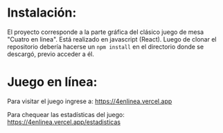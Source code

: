 # Instalación:

El proyecto corresponde a la parte gráfica del clásico juego de mesa "Cuatro en linea". Está realizado en javascript (React). Luego de clonar el repositorio debería hacerse un `npm install` en el directorio donde se descargó, previo acceder a él.

# Juego en línea:

Para visitar el juego ingrese a:
https://4enlinea.vercel.app

Para chequear las estadísticas del juego:
https://4enlinea.vercel.app/estadisticas
